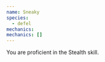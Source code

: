 ```yaml
---
name: Sneaky
species:
  - defel
mechanics:
mechanics: []
---
```

You are proficient in the Stealth skill.
